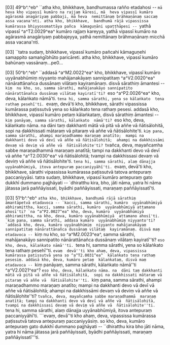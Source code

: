 [03] 49^b^.^eb^ ``atha kho, bhikkhave, bandhumassa rañño  etadahosi -- `mā heva kho vipassī kumāro na rajjaṃ kāresi, mā  heva vipassī kumāro agārasmā anagāriyaṃ pabbaji, mā heva  nemittānaṃ brāhmaṇānaṃ saccaṃ assa vacana'nti. atha kho, bhikkhave,  bandhumā rājā vipassissa kumārassa bhiyyosomattāya pañca  kāmaguṇāni upaṭṭhāpesi -- `yathā vipassī ^a^T2.0029^ea^ kumāro rajjaṃ kareyya,  yathā vipassī kumāro na agārasmā anagāriyaṃ pabbajeyya, yathā  nemittānaṃ brāhmaṇānaṃ micchā assa vacana'nti.

[03] ``tatra sudaṃ, bhikkhave, vipassī kumāro pañcahi kāmaguṇehi  samappito samaṅgībhūto paricāreti. atha kho, bhikkhave, vipassī  kumāro bahūnaṃ vassānaṃ...pe0...

[03] 50^b^.^eb^ ``addasā ^a^M2.0022^ea^ kho, bhikkhave, vipassī kumāro  uyyānabhūmiṃ niyyanto mahājanakāyaṃ sannipatitaṃ ^a^V2.0020^ea^ nānārattānañca  dussānaṃ vilātaṃ kayiramānaṃ. disvā sārathiṃ āmantesi -- `kiṃ  nu kho, so, samma sārathi, mahājanakāyo sannipatito  nānārattānañca dussānaṃ vilātaṃ kayiratī'ti? `eso ^a^P2.0026^ea^ kho, deva,  kālaṅkato nāmā'ti. `tena hi, samma sārathi, yena so kālaṅkato  tena rathaṃ pesehī'ti. `evaṃ, devā'ti kho, bhikkhave, sārathi  vipassissa kumārassa paṭissutvā yena so kālaṅkato tena rathaṃ  pesesi. addasā kho, bhikkhave, vipassī kumāro petaṃ kālaṅkataṃ,  disvā sārathiṃ āmantesi -- `kiṃ panāyaṃ, samma sārathi, kālaṅkato  nāmā'ti? `eso kho, deva, kālaṅkato nāma. na dāni taṃ  dakkhanti mātā vā pitā vā aññe vā ñātisālohitā, sopi na  dakkhissati mātaraṃ vā pitaraṃ vā aññe vā ñātisālohite'ti.  `kiṃ pana, samma sārathi, ahampi maraṇadhammo maraṇaṃ anatīto;  mampi na dakkhanti devo vā devī vā aññe vā ñātisālohitā;  ahampi na dakkhissāmi devaṃ vā deviṃ vā aññe vā  ñātisālohite'ti? `tvañca, deva, mayañcamha sabbe maraṇadhammā  maraṇaṃ anatītā; tampi na dakkhanti devo vā devī vā aññe ^a^T2.0030^ea^ vā  ñātisālohitā; tvampi na dakkhissasi devaṃ vā deviṃ vā aññe vā  ñātisālohite'ti. `tena hi, samma sārathi, alaṃ dānajja  uyyānabhūmiyā, itova antepuraṃ paccaniyyāhī'ti. `evaṃ, devā'ti  kho, bhikkhave, sārathi vipassissa kumārassa paṭissutvā tatova  antepuraṃ paccaniyyāsi. tatra sudaṃ, bhikkhave, vipassī kumāro  antepuraṃ gato dukkhī dummano pajjhāyati -- `dhiratthu kira, bho,  jāti nāma, yatra hi nāma jātassa jarā paññāyissati, byādhi  paññāyissati, maraṇaṃ paññāyissatī'ti.

[03] 51^b^.^eb^ ``atha kho, bhikkhave, bandhumā rājā sārathiṃ  āmantāpetvā etadavoca -- `kacci, samma sārathi, kumāro  uyyānabhūmiyā abhiramittha, kacci, samma sārathi, kumāro  uyyānabhūmiyā attamano ahosī'ti? `na ^a^P2.0027^ea^ kho, deva, kumāro  uyyānabhūmiyā abhiramittha, na kho, deva, kumāro uyyānabhūmiyā  attamano ahosī'ti. `kiṃ pana, samma sārathi, addasa kumāro  uyyānabhūmiṃ niyyanto'ti? `addasā kho, deva, kumāro uyyānabhūmiṃ  niyyanto mahājanakāyaṃ sannipatitaṃ nānārattānañca dussānaṃ vilātaṃ  kayiramānaṃ. disvā maṃ etadavoca -- ``kiṃ nu kho, so ^a^M2.0023^ea^, samma  sārathi, mahājanakāyo sannipatito nānārattānañca dussānaṃ vilātaṃ  kayiratī''ti? ``eso kho, deva, kālaṅkato nāmā''ti. ``tena hi,  samma sārathi, yena so kālaṅkato tena rathaṃ pesehī''ti. ``evaṃ  devā''ti kho ahaṃ, deva, vipassissa kumārassa paṭissutvā yena so ^a^T2.0031^ea^  kālaṅkato tena rathaṃ pesesiṃ. addasā kho, deva, kumāro petaṃ  kālaṅkataṃ, disvā maṃ etadavoca -- ``kiṃ panāyaṃ, samma sārathi,  kālaṅkato nāmā''ti ^a^V2.0021^ea^? ``eso kho, deva, kālaṅkato nāma. na  dāni taṃ dakkhanti mātā vā pitā vā aññe vā ñātisālohitā,  sopi na dakkhissati mātaraṃ vā pitaraṃ vā aññe vā  ñātisālohite''ti. ``kiṃ pana, samma sārathi, ahampi maraṇadhammo  maraṇaṃ anatīto; mampi na dakkhanti devo vā devī vā aññe vā  ñātisālohitā; ahampi na dakkhissāmi devaṃ vā deviṃ vā aññe vā  ñātisālohite''ti? ``tvañca, deva, mayañcamha sabbe maraṇadhammā  maraṇaṃ anatītā; tampi na dakkhanti devo vā devī vā aññe vā  ñātisālohitā, tvampi na dakkhissasi devaṃ vā deviṃ vā aññe vā  ñātisālohite''ti. ``tena hi, samma sārathi, alaṃ dānajja  uyyānabhūmiyā, itova antepuraṃ paccaniyyāhī'ti. ```evaṃ,  devā''ti kho ahaṃ, deva, vipassissa kumārassa paṭissutvā tatova  antepuraṃ paccaniyyāsiṃ. so kho, deva, kumāro antepuraṃ gato  dukkhī dummano pajjhāyati -- ``dhiratthu kira bho jāti nāma, yatra  hi nāma jātassa jarā paññāyissati, byādhi paññāyissati, maraṇaṃ  paññāyissatī'''ti.